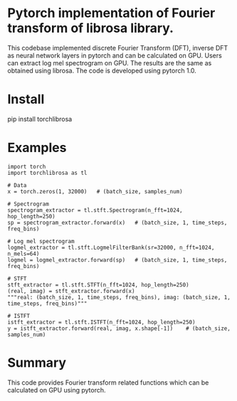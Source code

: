# Pytorch implementation of Fourier transform of librosa library. 

This codebase implemented discrete Fourier Transform (DFT), inverse DFT as neural network layers in pytorch and can be calculated on GPU. Users can extract log mel spectrogram on GPU. The results are the same as obtained using librosa. The code is developed using pytorch 1.0. 

# Install
pip install torchlibrosa

# Examples
```
import torch
import torchlibrosa as tl

# Data
x = torch.zeros(1, 32000)	# (batch_size, samples_num)

# Spectrogram
spectrogram_extractor = tl.stft.Spectrogram(n_fft=1024, hop_length=250)
sp = spectrogram_extractor.forward(x)	# (batch_size, 1, time_steps, freq_bins)

# Log mel spectrogram
logmel_extractor = tl.stft.LogmelFilterBank(sr=32000, n_fft=1024, n_mels=64)
logmel = logmel_extractor.forward(sp)	# (batch_size, 1, time_steps, freq_bins)

# STFT
stft_extractor = tl.stft.STFT(n_fft=1024, hop_length=250)
(real, imag) = stft_extractor.forward(x)
"""real: (batch_size, 1, time_steps, freq_bins), imag: (batch_size, 1, time_steps, freq_bins)"""

# ISTFT
istft_extractor = tl.stft.ISTFT(n_fft=1024, hop_length=250)
y = istft_extractor.forward(real, imag, x.shape[-1])	# (batch_size, samples_num)
```


# Summary
This code provides Fourier transform related functions which can be calculated on GPU using pytorch. 
